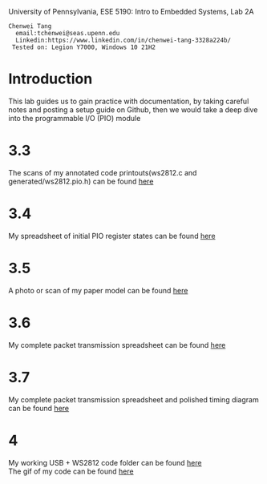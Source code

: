 University of Pennsylvania, ESE 5190: Intro to Embedded Systems, Lab 2A

```
Chenwei Tang
  email:tchenwei@seas.upenn.edu
  Linkedin:https://www.linkedin.com/in/chenwei-tang-3328a224b/
 Tested on: Legion Y7000, Windows 10 21H2
```
# Introduction
This lab guides us to gain practice with documentation, by taking careful notes and posting a setup guide on Github, then we would take a deep dive into the programmable I/O (PIO) module
# 3.3
The scans of my annotated code printouts(ws2812.c and generated/ws2812.pio.h) can be found [here](https://github.com/Chenwei-Tang/ese5190-2022-lab2-into-the-void-star/blob/main/Part3/3.3.pdf)
# 3.4
My spreadsheet of initial PIO register states can be found [here](https://github.com/Chenwei-Tang/ese5190-2022-lab2-into-the-void-star/blob/main/Part3/3.4.xlsx)
# 3.5
A photo or scan of my paper model can be found [here](https://github.com/Chenwei-Tang/ese5190-2022-lab2-into-the-void-star/blob/main/Part3/3.5.pdf)
# 3.6
My complete packet transmission spreadsheet can be found [here](https://github.com/Chenwei-Tang/ese5190-2022-lab2-into-the-void-star/blob/main/Part3/3.6.xlsx)
# 3.7
My complete packet transmission spreadsheet and polished timing diagram can be found [here](https://github.com/Chenwei-Tang/ese5190-2022-lab2-into-the-void-star/blob/main/Part3/3.6%263.7.png)
# 4
My working USB + WS2812 code folder can be found [here](https://github.com/Chenwei-Tang/ese5190-2022-lab2-into-the-void-star/tree/main/Part4/pico-project)<br>
The gif of my code can be found [here](https://github.com/Chenwei-Tang/ese5190-2022-lab2-into-the-void-star/blob/main/Part4/part4.gif)
